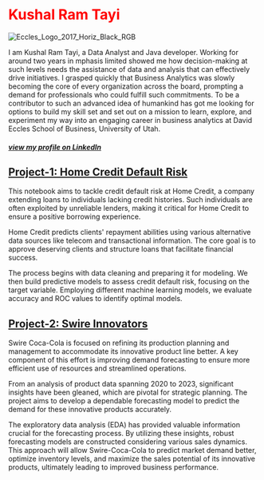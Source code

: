 # <span style="color:red">Kushal Ram Tayi</span>

![Eccles_Logo_2017_Horiz_Black_RGB](https://github.com/tkram10/portfolio/assets/72302122/a3622cc3-e0f3-4877-bac9-e3f50980485e)

I am Kushal Ram Tayi, a Data Analyst and Java developer. Working for around two years in mphasis limited showed me how decision-making at such levels needs the assistance of data and analysis that can effectively drive initiatives. I grasped quickly that Business Analytics was slowly becoming the core of every organization across the board, prompting a demand for professionals who could fulfill such commitments.
To be a contributor to such an advanced idea of humankind has got me looking for options to build my skill set and set out on a mission to learn, explore, and experiment my way into an engaging career in business analytics at David Eccles School of Business, University of Utah.

##### [view my profile on LinkedIn](https://www.linkedin.com/in/kushal-ram-tayi-88178b191/)


## [Project-1: Home Credit Default Risk](https://github.com/tkram10/Career_Capstone)


This notebook aims to tackle credit default risk at Home Credit, a company extending loans to individuals lacking credit histories. Such individuals are often exploited by unreliable lenders, making it critical for Home Credit to ensure a positive borrowing experience.

Home Credit predicts clients' repayment abilities using various alternative data sources like telecom and transactional information. The core goal is to approve deserving clients and structure loans that facilitate financial success.

The process begins with data cleaning and preparing it for modeling. We then build predictive models to assess credit default risk, focusing on the target variable. Employing different machine learning models, we evaluate accuracy and ROC values to identify optimal models.

## [Project-2: Swire Innovators](https://github.com/tkram10/Swire_Innovators_capstone)

Swire Coca-Cola is focused on refining its production planning and management to accommodate its innovative product line better. A key component of this effort is improving demand forecasting to ensure more efficient use of resources and streamlined operations.

From an analysis of product data spanning 2020 to 2023, significant insights have been gleaned, which are pivotal for strategic planning. The project aims to develop a dependable forecasting model to predict the demand for these innovative products accurately.

The exploratory data analysis (EDA) has provided valuable information crucial for the forecasting process. By utilizing these insights, robust forecasting models are constructed considering various sales dynamics. This approach will allow Swire-Coca-Cola to predict market demand better, optimize inventory levels, and maximize the sales potential of its innovative products, ultimately leading to improved business performance.







